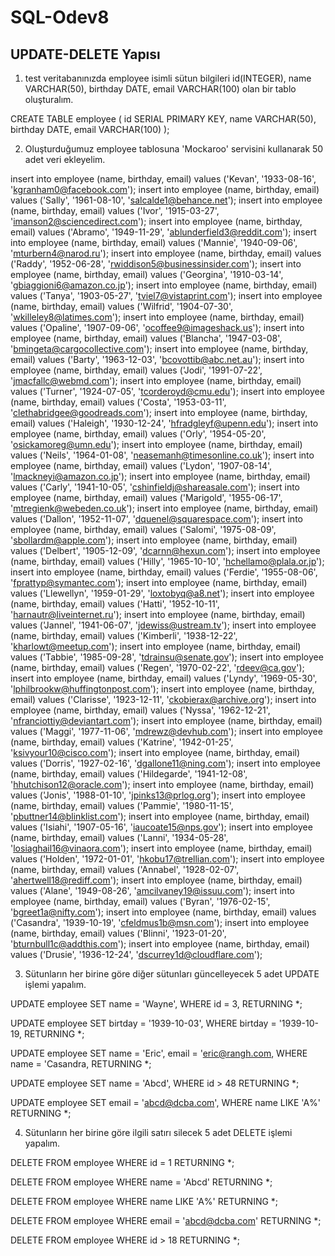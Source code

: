 # SQL-Odev8
## UPDATE-DELETE Yapısı

1) test veritabanınızda employee isimli sütun bilgileri id(INTEGER), name VARCHAR(50), birthday DATE, email VARCHAR(100) olan bir tablo oluşturalım.

CREATE TABLE employee (
    id SERIAL PRIMARY KEY,
    name VARCHAR(50),
     birthday DATE,
     email VARCHAR(100)
);

2) Oluşturduğumuz employee tablosuna 'Mockaroo' servisini kullanarak 50 adet veri ekleyelim.

insert into employee (name, birthday, email) values ('Kevan', '1933-08-16', 'kgranham0@facebook.com');
insert into employee (name, birthday, email) values ('Sally', '1961-08-10', 'salcalde1@behance.net');
insert into employee (name, birthday, email) values ('Ivor', '1915-03-27', 'imanson2@sciencedirect.com');
insert into employee (name, birthday, email) values ('Abramo', '1949-11-29', 'ablunderfield3@reddit.com');
insert into employee (name, birthday, email) values ('Mannie', '1940-09-06', 'mturbern4@narod.ru');
insert into employee (name, birthday, email) values ('Raddy', '1952-06-28', 'rwiddison5@businessinsider.com');
insert into employee (name, birthday, email) values ('Georgina', '1910-03-14', 'gbiaggioni6@amazon.co.jp');
insert into employee (name, birthday, email) values ('Tanya', '1903-05-27', 'tviel7@vistaprint.com');
insert into employee (name, birthday, email) values ('Wilfrid', '1904-07-30', 'wkilleley8@latimes.com');
insert into employee (name, birthday, email) values ('Opaline', '1907-09-06', 'ocoffee9@imageshack.us');
insert into employee (name, birthday, email) values ('Blancha', '1947-03-08', 'bmingeta@cargocollective.com');
insert into employee (name, birthday, email) values ('Barty', '1963-12-03', 'bcovottib@abc.net.au');
insert into employee (name, birthday, email) values ('Jodi', '1991-07-22', 'jmacfallc@webmd.com');
insert into employee (name, birthday, email) values ('Turner', '1924-07-05', 'tcorderoyd@cmu.edu');
insert into employee (name, birthday, email) values ('Costa', '1953-03-11', 'clethabridgee@goodreads.com');
insert into employee (name, birthday, email) values ('Haleigh', '1930-12-24', 'hfradgleyf@upenn.edu');
insert into employee (name, birthday, email) values ('Orly', '1954-05-20', 'osickamoreg@umn.edu');
insert into employee (name, birthday, email) values ('Neils', '1964-01-08', 'neasemanh@timesonline.co.uk');
insert into employee (name, birthday, email) values ('Lydon', '1907-08-14', 'lmackneyi@amazon.co.jp');
insert into employee (name, birthday, email) values ('Carly', '1941-10-05', 'cshinfieldj@shareasale.com');
insert into employee (name, birthday, email) values ('Marigold', '1955-06-17', 'mtregienk@webeden.co.uk');
insert into employee (name, birthday, email) values ('Dallon', '1952-11-07', 'dquenel@squarespace.com');
insert into employee (name, birthday, email) values ('Salomi', '1975-08-09', 'sbollardm@apple.com');
insert into employee (name, birthday, email) values ('Delbert', '1905-12-09', 'dcarnn@hexun.com');
insert into employee (name, birthday, email) values ('Hilly', '1965-10-10', 'hchellamo@plala.or.jp');
insert into employee (name, birthday, email) values ('Ferdie', '1955-08-06', 'fprattyp@symantec.com');
insert into employee (name, birthday, email) values ('Llewellyn', '1959-01-29', 'loxtobyq@a8.net');
insert into employee (name, birthday, email) values ('Hatti', '1952-10-11', 'harnautr@liveinternet.ru');
insert into employee (name, birthday, email) values ('Jannel', '1941-06-07', 'jdewiss@ustream.tv');
insert into employee (name, birthday, email) values ('Kimberli', '1938-12-22', 'kharlowt@meetup.com');
insert into employee (name, birthday, email) values ('Tabbie', '1985-09-28', 'tdrainsu@senate.gov');
insert into employee (name, birthday, email) values ('Regen', '1970-02-22', 'rdeev@ca.gov');
insert into employee (name, birthday, email) values ('Lyndy', '1969-05-30', 'lphilbrookw@huffingtonpost.com');
insert into employee (name, birthday, email) values ('Clarisse', '1923-12-11', 'ckobierax@archive.org');
insert into employee (name, birthday, email) values ('Nyssa', '1962-12-21', 'nfranciottiy@deviantart.com');
insert into employee (name, birthday, email) values ('Maggi', '1977-11-06', 'mdrewz@devhub.com');
insert into employee (name, birthday, email) values ('Katrine', '1942-01-25', 'ksivyour10@cisco.com');
insert into employee (name, birthday, email) values ('Dorris', '1927-02-16', 'dgallone11@ning.com');
insert into employee (name, birthday, email) values ('Hildegarde', '1941-12-08', 'hhutchison12@oracle.com');
insert into employee (name, birthday, email) values ('Jonis', '1988-01-10', 'jpinks13@prlog.org');
insert into employee (name, birthday, email) values ('Pammie', '1980-11-15', 'pbuttner14@blinklist.com');
insert into employee (name, birthday, email) values ('Isiahi', '1907-05-16', 'iaucoate15@nps.gov');
insert into employee (name, birthday, email) values ('Lanni', '1934-05-28', 'losiaghail16@vinaora.com');
insert into employee (name, birthday, email) values ('Holden', '1972-01-01', 'hkobu17@trellian.com');
insert into employee (name, birthday, email) values ('Annabel', '1928-02-07', 'ahertwell18@rediff.com');
insert into employee (name, birthday, email) values ('Alane', '1949-08-26', 'amcilvaney19@issuu.com');
insert into employee (name, birthday, email) values ('Byran', '1976-02-15', 'bgreet1a@nifty.com');
insert into employee (name, birthday, email) values ('Casandra', '1939-10-19', 'cfeldmus1b@msn.com');
insert into employee (name, birthday, email) values ('Blinni', '1923-01-20', 'bturnbull1c@addthis.com');
insert into employee (name, birthday, email) values ('Drusie', '1936-12-24', 'dscurrey1d@cloudflare.com');


3) Sütunların her birine göre diğer sütunları güncelleyecek 5 adet UPDATE işlemi yapalım.

UPDATE employee
SET name = 'Wayne',
WHERE id = 3,
RETURNING *;

UPDATE employee
SET birtday = '1939-10-03',
WHERE birtday = '1939-10-19,
RETURNING *;

UPDATE employee
SET name = 'Eric',
    email = 'eric@rangh.com,
WHERE name = 'Casandra,
RETURNING *;

UPDATE employee
SET name = 'Abcd',
WHERE id > 48 
RETURNING *;

UPDATE employee
SET email = 'abcd@dcba.com',
WHERE name LIKE 'A%' 
RETURNING *;

4) Sütunların her birine göre ilgili satırı silecek 5 adet DELETE işlemi yapalım.

DELETE FROM employee
WHERE id = 1
RETURNING *;

DELETE FROM employee
WHERE name = 'Abcd'
RETURNING *;

DELETE FROM employee
WHERE name LIKE 'A%'
RETURNING *;

DELETE FROM employee
WHERE email = 'abcd@dcba.com'
RETURNING *;

DELETE FROM employee
WHERE id > 18
RETURNING *;
